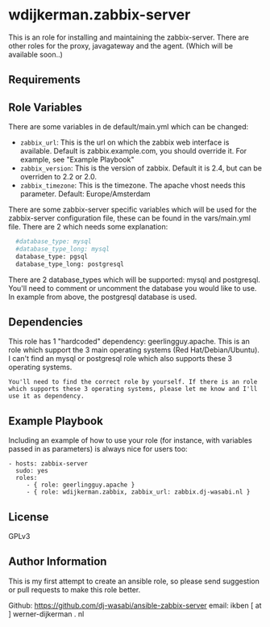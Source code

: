 wdijkerman.zabbix-server
=========

This is an role for installing and maintaining the zabbix-server. There are other roles for the proxy, javagateway and the agent. (Which will be available soon..)

Requirements
------------

Role Variables
--------------

There are some variables in de default/main.yml which can be changed:
* `zabbix_url`: This is the url on which the zabbix web interface is available. Default is zabbix.example.com, you should override it. For example, see "Example Playbook"
* `zabbix_version`: This is the version of zabbix. Default it is 2.4, but can be overriden to 2.2 or 2.0.
* `zabbix_timezone`: This is the timezone. The apache vhost needs this parameter. Default: Europe/Amsterdam

There are some zabbix-server specific variables which will be used for the zabbix-server configuration file, these can be found in the vars/main.yml file. There are 2 which needs some explanation:
```bash
  #database_type: mysql
  #database_type_long: mysql
  database_type: pgsql
  database_type_long: postgresql
```

There are 2 database_types which will be supported: mysql and postgresql. You'll need to comment or uncomment the database you would like to use. In example from above, the postgresql database is used.

Dependencies
------------

This role has 1 "hardcoded" dependency: geerlingguy.apache. This is an role which support the 3 main operating systems (Red Hat/Debian/Ubuntu). I can't find an mysql or postgresql role which also supports these 3 operating systems.

`You'll need to find the correct role by yourself. If there is an role which supports these 3 operating systems, please let me know and I'll use it as dependency.`

Example Playbook
----------------

Including an example of how to use your role (for instance, with variables passed in as parameters) is always nice for users too:

    - hosts: zabbix-server
      sudo: yes
      roles:
         - { role: geerlingguy.apache }
         - { role: wdijkerman.zabbix, zabbix_url: zabbix.dj-wasabi.nl }

License
-------

GPLv3

Author Information
------------------

This is my first attempt to create an ansible role, so please send suggestion or pull requests to make this role better. 

Github: https://github.com/dj-wasabi/ansible-zabbix-server
email: ikben [ at ] werner-dijkerman . nl
